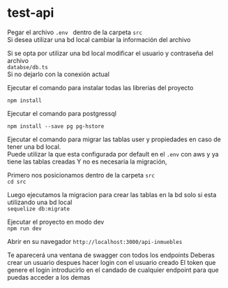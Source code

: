 # test-api
 
Pegar el archivo ```.env ``` dentro de la carpeta ```src``` <br>
Si desea utilizar una bd local cambiar la información del archivo <br>


Si se opta por utilizar una bd local modificar el usuario y contraseña del archivo <br>
```databse/db.ts``` <br>
Si no dejarlo con la conexión actual <br>

Ejecutar el comando para instalar todas las librerias del proyecto <br>
```
npm install 
```

Ejecutar el comando para  postgressql
```
npm install --save pg pg-hstore
```

Ejecutar el comando para migrar las tablas user y propiedades en caso de tener una bd local. <br>
Puede utilizar la que esta configurada por default en el ```.env``` con aws y ya tiene las tablas creadas
Y no es necesaria la migración, <br>

Primero nos posicionamos dentro de la carpeta ```src``` <br>
```cd src```

Luego ejecutamos la migracion para crear las tablas en la bd solo si esta utilizando una bd local <br>
```sequelize db:migrate```

Ejecutar el proyecto en modo dev <br>
```npm run dev``` 

Abrir en su navegador
```http://localhost:3000/api-inmuebles```

Te aparecerá una ventana de swagger con todos los endpoints
Deberas crear un usuario
despues hacer login con el usuario creado
El token que genere el login introducirlo en el candado de cualquier endpoint para que puedas acceder a los demas
